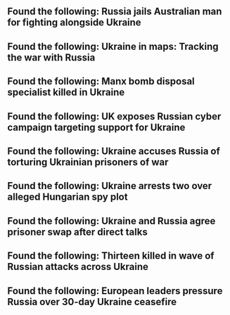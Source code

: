 ## Found the following: Russia jails Australian man for fighting alongside Ukraine  

## Found the following: Ukraine in maps: Tracking the war with Russia  

## Found the following: Manx bomb disposal specialist killed in Ukraine  

## Found the following: UK exposes Russian cyber campaign targeting support for Ukraine  

## Found the following: Ukraine accuses Russia of torturing Ukrainian prisoners of war  

## Found the following: Ukraine arrests two over alleged Hungarian spy plot  

## Found the following: Ukraine and Russia agree prisoner swap after direct talks  

## Found the following: Thirteen killed in wave of Russian attacks across Ukraine  

## Found the following: European leaders pressure Russia over 30-day Ukraine ceasefire  


